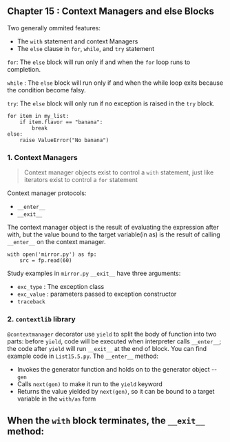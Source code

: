## Chapter 15 : Context Managers and else Blocks
Two generally ommited features:
- The `with` statement and context Managers
- The `else` clause in `for`, `while`, and `try` statement

`for`:
The `else` block will run only if and when the `for` loop runs to completion.

`while` :
The `else` block will run only if and when the while loop exits because the condition become falsy.

`try`:
The `else` block will only run if no exception is raised in the `try` block.

    for item in my_list:
        if item.flavor == "banana":
            break
    else:
        raise ValueError("No banana")

### 1. Context Managers
> Context manager objects exist to control a `with` statement, just like iterators exist to control a `for` statement

Context manager protocols:
- `__enter__`
- `__exit__`

The context manager object is the result of evaluating the expression after with, but the value bound to the target variable(in as) is the result of calling `__enter__` on the context manager.

    with open('mirror.py') as fp:
        src = fp.read(60)
Study examples in `mirror.py`
`__exit__` have three arguments:
- `exc_type` : The exception class
- `exc_value` : parameters passed to exception constructor
- `traceback`

### 2. `contextlib` library
`@contextmanager` decorator use `yield` to split the body of function into two parts: before `yield`, code will be executed when interpreter calls `__enter__`; the code after `yield` will run `__exit__` at the end of block.
You can find example code in `List15.5.py`.
The `__enter__` method:
- Invokes the generator function and holds on to the generator object -- `gen`
- Calls `next(gen)` to make it run to the `yield` keyword
- Returns the value yielded by `next(gen)`, so it can be bound to a target variable in the `with/as` form

When the `with` block terminates, the `__exit__` method:
- 
